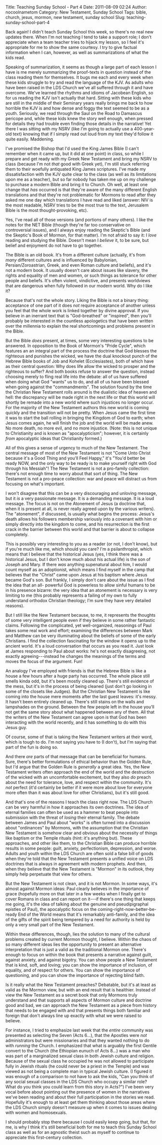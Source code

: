 Title: Teaching Sunday School - Part 4
Date: 2011-08-09 02:24
Author: nocoolnametom
Category: New Testament, Sunday School
Tags: bible, church, jesus, mormon, new testament, sunday school
Slug: teaching-sunday-school-part-4

Back again! I didn't teach Sunday School this week, so there's no real
new updates there. When I'm not teaching I tend to take a support role; I
don't appreciate when a team teacher tries to hijack my lesson, so I feel
it's appropriate for me to show the same courtesy. I try to give factual
information when I can, however, as well as summarizations of what the kids
read.

Speaking of summarization, it seems as though a large part of each
lesson I have is me merely summarizing the proof-texts in question instead of the
class reading them for themselves. It bugs me each and every week when these
kids struggle to try and read the language of the KJV. As adults who have
been raised in the LDS Church we've all suffered through it and have overcome.
We've learned the rhythms and idioms of Jacobean English, so for us reading the KJV
isn't actually that hard. Sitting with these kids who are still in the middle
of their Seminary years really brings me back to how horrible the KJV is and how
dense and foggy the text seemed to be as a youth. Seriously, we read through
the Saul on the Road to Damascus pericope and, while these kids knew the story
well enough, when pressed for details they had trouble even finding those
details in the narrative! Yet there I was sitting with my NSRV (like *I'm* going
to actually use a 400-year-old text) knowing that if I simply read out
loud from *my* text they'd follow it quite easily. Maddening.

I've promised the Bishop that I'd used the King James Bible (I can't
remember when it came up, but it did at one point) in class, so while I prepare
and get ready with my Greek New Testament and bring my NSRV to class (because
I'm not *that* good with Greek yet), I'm still stuck referring them to their
woefully antiquated King James scriptures. I've made my dissatisfaction with the
KJV quite clear to the class (as well as its limitations upon me as a
teacher), but so far nobody has taken me up on my challenge to purchase a modern
Bible and bring it to Church. Oh well, at least one change that *has* occurred is
that they're aware of the many different English translations and that
they're not problematic for Mormons to read after they asked me one day which
translations I have read and liked (answer: NIV is the most readable, NSRV tries to be
the most true to the text, Jerusalem Bible is the most thought-provoking, etc).

Yes, I've read all of those versions (and portions of many others). I
like the notes for the NET Bible (though they're far too conservative on
controversial issues), and I always enjoy reading the Skeptic's Bible (and the
Skeptic's Book of Mormon, for that matter). I'm not afraid to say it: I *love* reading
and studying the Bible. Doesn't mean I *believe* it, to be sure, but belief
and enjoyment do not have to go together.

The Bible is an old book. It's from a different culture (actually, it's
from *many* different cultures and is influenced by Babylonian,
Persian/Zoroastrian, Greek, and even Roman culture and beliefs), and it's not a modern book.
It usually doesn't care about issues like slavery, the rights and equality
of men and women, or such things as tolerance for other people and beliefs.
It's often violent, vindictive, and presents worldviews that are dangerous when
fully followed in our modern world. Why do I like it?

Because that's not the whole story. Liking the Bible is not a binary
thing: acceptance of one part of it does *not* require acceptance of another
unless you feel that the whole work is linked together by divine approval. If you
believe in an inerrant text that is "God-breathed" or "inspired", then you'll
probably be interested in the countless apologetics that have been written over
the millennia to explain the real shortcomings and problems present in the
Bible.

But the Bible *does* present, at times, some very interesting questions
to be answered. In opposition to the Book of Mormon's "Pride Cycle", which
features an an integral part of the process the doctrine that God blesses the
righteous and punishes the wicked, we have the dual knockout punch of the Hebrew
Bible books of Job and Kohelet (Ecclesiastes), both of which have as their central
question: Why does life allow the wicked to prosper and the righteous to suffer?
And both books refuse to answer the question, instead choosing merely to fling
real life into the debate: all of us have suffered when doing what God "wants" us
to do, and all of us have been blessed when going against the "commandments".
The solution found by the time the Christian New Testament rolls around is
the dualistic idea of heaven and hell: the discrepancy will be made right
in the next life or that this world will shortly be remade into a new world
where such injustices no longer occur. For the majority of the New Testament
authors this new world is coming quickly and the transition will not be pretty. When
Jesus came the first time it was to start the ball rolling in bringing the
Kingdom of God to earth; when Jesus comes again, he will finish the job and the
world will be made anew. No more death, no more evil, and no more injustice.
(Note: this is not unique to Christianity and is known as "apocalypticism"; however,
it is certainly *from* apocalyptic ideas that Christianity formed.)

All of this gives a sense of urgency to much of the New Testament. The
central message of most of the New Testament is not "Come Unto Christ because
it's a Good Thing and you'll Feel Happy," it's "You'd better be ready NOW, and
the only way to be ready is to make yourself right with God through his
Messiah"! The New Testament is not a pro-family collection: there's not enough time to
worry about that sort of thing. The New Testament is not a pro-peace collection:
war and peace will distract us from focusing on what's important.

I won't disagree that this can be a very discouraging and unloving
message, but it *is* a very passionate message. It is a demanding message. It is a
loud message. The focus is not on the Atonement of Jesus (a doctrine that,
when it is present at all, is never really agreed upon by the various writers).
The "atonement", if discussed, is usually what begins the process: Jesus's
death allows his followers membership variously into a covenant with him or
simply directly into the kingdom to come, and his resurrection is the first
crack in the barrier between this world and that barrier is about to collapse
completely.

This is possibly very interesting to you as a reader (or not, I don't
know), but if you're much like me, which should you care? I'm a psilanthropist,
which means that I believe that the historical Jesus (yes, I think there was a
historical Jesus, but I don't know much about his actual life) is the son of
Joseph and Mary. If there *was* anything supenatural about him, I would count
myself as an adoptionist, which means I find myself in the camp that believes that
the "Christ" came upon Jesus at his baptism where Jesus became God's son.
But frankly, I simply don't care about the issue as I find the idea that an
all- powerful God is powerless to allow sinful humans to be in his presence
bizarre: the very idea that an atonement is necessary is very limiting to me
(this probably represents a failing of my own to fully understand orthodox
Christian theology; I'm sure they have very detailed reasons).

But I still like the New Testament because, to me, it represents the
thoughts of some very intelligent people even if they believe in some rather
fantastic claims. Following the complicated, yet well-organized, reasonings of
Paul takes some real work and effort; examining the differences between Mark and
Matthew can be very illuminating about the beliefs of some of the early
Christians. I find the collection fascinating for the window it opens up to the
ancient world. It's a loud conversation that occurs as you read it. Just look at
James responding to Paul about works: he's not exactly disagreeing, not
exactly agreeing---instead he changes the meanings of the terms and moves the
focus of the argument. Fun!

An analogy I've employed with friends is that the Hebrew Bible is like a
house a few hours after a huge party has occurred. The whole place still smells
kinda odd, but it's been mostly cleaned up. There's still evidence of the
mess, but it's in the process of being cleaned (just don't go looking in some of
the closets like Judges). But the Christian New Testament is like coming
into the house mere moments after the last guest leaves: it's messy. It hasn't
been entirely cleaned up. There's still stains on the walls and lampshades
on the ground. Between the few people left in the house you'll not get the
same story about what happened between any of them. All that the writers of the
New Testament can agree upon is that God has been interacting with the
world recently, and it has something to do with this Jesus guy.

Of course, some of that is taking the New Testament writers at their
word, which is tough to do. I'm not saying you have to (I don't), but I'm saying
that part of the fun is doing so.

And there *are* parts of that message that can be beneficial for humans.
Sure, there's better formulations of ethical behavior than the Golden Rule,
but I'd argue that the Golden Rule is *generally* a great idea. Yes, the New
Testament writers often approach the end of the world and the destruction of the
wicked with an uncomfortable excitement, but they also *do* preach about the
need for tolerance, love, and respect within the community. It's *not* perfect
(it'd certainly be better if it were more about love for everyone more often
than it was about love for other Christians), but it's still good.

And that's one of the reasons I teach the class right now. The LDS
Church can be very harmful in how it approaches its own doctrines. The idea of
eternal families can often be used as a hammer to beat people into submission
with the threat of *losing* their eternal family. The debate between James and
Paul about "works" is often turned into a discussion about "ordinances" by
Mormons, with the assumption that the Christian New Testament is somehow clear and
obvious about the necessity of things like baptism or the Temple rituals (hint:
it's anything but). These approaches, and other like them, to the Christian
Bible can produce horrible results in some people: guilt, anxiety,
perfectionism, depression, and worse. Adults and youth within the LDS Church are often
sold a false bill of goods when they're told that the New Testament presents a
unified voice on LDS doctrines that is always in agreement with modern
prophets. And then, when they believe that the New Testament is "Mormon" in its
outlook, they simply help perpetuate that view for others.

But the New Testament is not clean, and it is not Mormon. In some ways,
it's almost against Mormon ideas: Paul clearly believes in the importance of
grace (hopefully more on that later in a few weeks when I finally get to
cover Romans in class and can report on it---if there's one thing that keeps me
going, it's the idea of talking about the genuine and pseudipigraphal epistles of
Paul), the apocalyptic focus on the coming-right-now-better-be-ready End of the
World means that it's remarkably anti-family, and the idea of the gifts of the
spirit being tempered by a need for authority is held by only a very small part of
the New Testament.

Within these differences, though, lies the solution to many of the
cultural problems created by current Mormon thought, I believe. Within the chaos
of so many different ideas lies the opportunity to present an alternative
interpretation that is just a valid as the traditional Mormon one.
There's enough to focus on within the book that presents a narrative against
guilt, against anxiety, and against bigotry. You can show people a New
Testament that is kind, soft, and loving; you can show the importance of inclusion,
of equality, and of respect for others. You can show the importance of
questioning, and you can show the importance of rejecting blind faith.

Is it really what the New Testament preaches? Debatable, but it's at
least as valid as the Mormon view, but with an end result that is healthier.
Instead of view the New Testament as a secret book that only Mormons truly
understand and that supports all aspects of Mormon culture and doctrine good and bad,
we can approach the New Testament as a piece from history that needs to be
engaged with and that presents things both familiar and foreign that don't always
line up exactly with what we were raised to believe.

For instance, I tried to emphasize last week that the *entire* community
was presented as selecting the Seven (Acts 6...), that the Apostles were
*not* administrators but were missionaries and that they wanted nothing to do
with *running* the Church. I emphasized that what is arguably the first
Gentile convert to the Church (the Ethiopian eunuch of Acts 8...) was a man who
was part of a marginalized sexual class in both Jewish culture and religion.
Because of the sexual class he occupied he was not allowed to participate fully in
Jewish rituals (he could never be a priest in the Temple) and was viewed as
not being a complete man in typical Jewish culture. (I figured it was enough of a
comparison to not have to ask the kids, "Can you think of any social sexual
classes in the LDS Church who occupy a similar role? What do you think you could learn
from this story in Acts?") I've been very vocal before about pointing out
the presence of women in the narratives we've been reading and about their
full participation in the stories we read. Hopefully it's enough to at least
get them thinking about those areas where the LDS Church simply doesn't measure
up when it comes to issues dealing with women and homosexuals.

I should probably stop there because I could easily keep going, but
that, for me, is why I think it's still beneficial both for me to teach this
Sunday School class as well as for an agnostic theist such as myself to continue to
appreciate this first-century collection.
